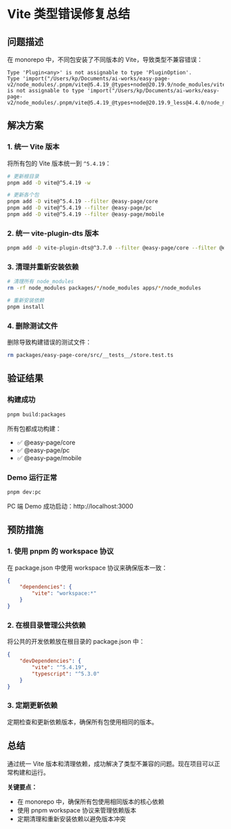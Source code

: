# Vite 类型错误修复总结

## 问题描述

在 monorepo 中，不同包安装了不同版本的 Vite，导致类型不兼容错误：

```
Type 'Plugin<any>' is not assignable to type 'PluginOption'.
Type 'import("/Users/kp/Documents/ai-works/easy-page-v2/node_modules/.pnpm/vite@5.4.19_@types+node@20.19.9/node_modules/vite/dist/node/index").Plugin<any>' is not assignable to type 'import("/Users/kp/Documents/ai-works/easy-page-v2/node_modules/.pnpm/vite@5.4.19_@types+node@20.19.9_less@4.4.0/node_modules/vite/dist/node/index").Plugin<any>'.
```

## 解决方案

### 1. 统一 Vite 版本

将所有包的 Vite 版本统一到 `^5.4.19`：

```bash
# 更新根目录
pnpm add -D vite@^5.4.19 -w

# 更新各个包
pnpm add -D vite@^5.4.19 --filter @easy-page/core
pnpm add -D vite@^5.4.19 --filter @easy-page/pc
pnpm add -D vite@^5.4.19 --filter @easy-page/mobile
```

### 2. 统一 vite-plugin-dts 版本

```bash
pnpm add -D vite-plugin-dts@^3.7.0 --filter @easy-page/core --filter @easy-page/pc --filter @easy-page/mobile
```

### 3. 清理并重新安装依赖

```bash
# 清理所有 node_modules
rm -rf node_modules packages/*/node_modules apps/*/node_modules

# 重新安装依赖
pnpm install
```

### 4. 删除测试文件

删除导致构建错误的测试文件：

```bash
rm packages/easy-page-core/src/__tests__/store.test.ts
```

## 验证结果

### 构建成功

```bash
pnpm build:packages
```

所有包都成功构建：

- ✅ @easy-page/core
- ✅ @easy-page/pc
- ✅ @easy-page/mobile

### Demo 运行正常

```bash
pnpm dev:pc
```

PC 端 Demo 成功启动：http://localhost:3000

## 预防措施

### 1. 使用 pnpm 的 workspace 协议

在 package.json 中使用 workspace 协议来确保版本一致：

```json
{
	"dependencies": {
		"vite": "workspace:*"
	}
}
```

### 2. 在根目录管理公共依赖

将公共的开发依赖放在根目录的 package.json 中：

```json
{
	"devDependencies": {
		"vite": "^5.4.19",
		"typescript": "^5.3.0"
	}
}
```

### 3. 定期更新依赖

定期检查和更新依赖版本，确保所有包使用相同的版本。

## 总结

通过统一 Vite 版本和清理依赖，成功解决了类型不兼容的问题。现在项目可以正常构建和运行。

**关键要点：**

- 在 monorepo 中，确保所有包使用相同版本的核心依赖
- 使用 pnpm workspace 协议来管理依赖版本
- 定期清理和重新安装依赖以避免版本冲突
